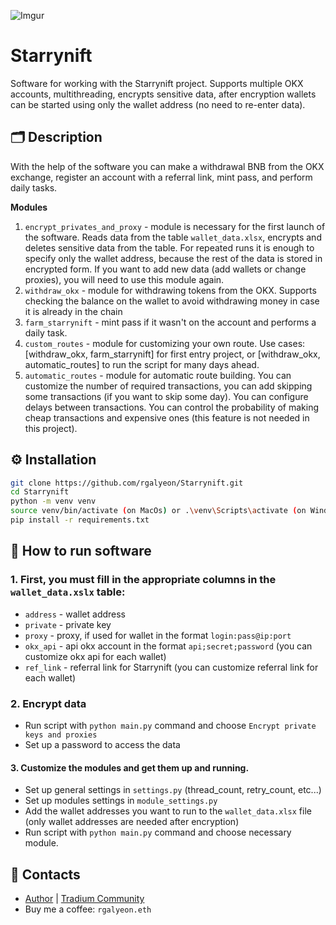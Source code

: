 ![Imgur](https://i.imgur.com/gRXuyiY.png)
# Starrynift
Software for working with the Starrynift project. Supports multiple OKX accounts, multithreading, encrypts sensitive data, after encryption wallets can be started using only the wallet address (no need to re-enter data).

## 🗂️ Description
With the help of the software you can make a withdrawal BNB from the OKX exchange, register an account with a referral link, mint pass, and perform daily tasks.

**Modules**
1. `encrypt_privates_and_proxy` - module is necessary for the first launch of the software. Reads data from the table `wallet_data.xlsx`, encrypts and deletes sensitive data from the table. For repeated runs it is enough to specify only the wallet address, because the rest of the data is stored in encrypted form. If you want to add new data (add wallets or change proxies), you will need to use this module again.
2. `withdraw_okx` - module for withdrawing tokens from the OKX. Supports checking the balance on the wallet to avoid withdrawing money in case it is already in the chain
3. `farm_starrynift` - mint pass if it wasn't on the account and performs a daily task.
4. `custom_routes` - module for customizing your own route. Use cases: [withdraw_okx, farm_starrynift] for first entry project, or [withdraw_okx, automatic_routes] to run the script for many days ahead.
5. `automatic_routes` - module for automatic route building. You can customize the number of required transactions, you can add skipping some transactions (if you want to skip some day). You can configure delays between transactions. You can control the probability of making cheap transactions and expensive ones (this feature is not needed in this project).

## ⚙️ Installation
```bash
git clone https://github.com/rgalyeon/Starrynift.git
cd Starrynift
python -m venv venv
source venv/bin/activate (on MacOs) or .\venv\Scripts\activate (on Windows)
pip install -r requirements.txt
```

## 🚀 How to run software
### 1. First, you must fill in the appropriate columns in the `wallet_data.xslx` table:
- `address` - wallet address
- `private` - private key 
- `proxy` - proxy, if used for wallet in the format `login:pass@ip:port`
- `okx_api` - api okx account in the format `api;secret;password` (you can customize okx api for each wallet)
- `ref_link` - referral link for Starrynift (you can customize referral link for each wallet)

### 2. Encrypt data
- Run script with `python main.py` command and choose `Encrypt private keys and proxies`
- Set up a password to access the data

#### 3. Customize the modules and get them up and running. 
- Set up general settings in `settings.py` (thread_count, retry_count, etc...)
- Set up modules settings in `module_settings.py`
- Add the wallet addresses you want to run to the `wallet_data.xlsx` file (only wallet addresses are needed after encryption)
- Run script with `python main.py` command and choose necessary module.

## 🔗 Contacts
- [Author](https://t.me/rgalyeon) | [Tradium Community](https://t.me/tradium)
- Buy me a coffee: `rgalyeon.eth`
